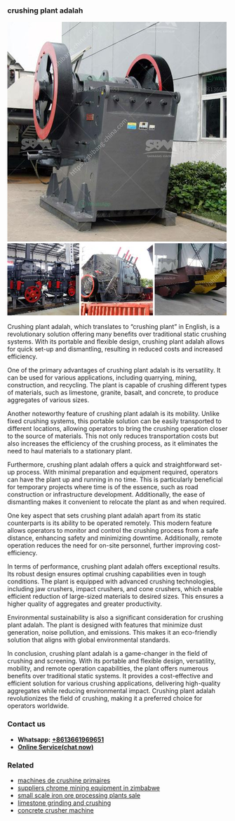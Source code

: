 <h3>crushing plant adalah</h3><img src='1708332760.jpg' alt=''><p>Crushing plant adalah, which translates to “crushing plant” in English, is a revolutionary solution offering many benefits over traditional static crushing systems. With its portable and flexible design, crushing plant adalah allows for quick set-up and dismantling, resulting in reduced costs and increased efficiency.</p><p>One of the primary advantages of crushing plant adalah is its versatility. It can be used for various applications, including quarrying, mining, construction, and recycling. The plant is capable of crushing different types of materials, such as limestone, granite, basalt, and concrete, to produce aggregates of various sizes.</p><p>Another noteworthy feature of crushing plant adalah is its mobility. Unlike fixed crushing systems, this portable solution can be easily transported to different locations, allowing operators to bring the crushing operation closer to the source of materials. This not only reduces transportation costs but also increases the efficiency of the crushing process, as it eliminates the need to haul materials to a stationary plant.</p><p>Furthermore, crushing plant adalah offers a quick and straightforward set-up process. With minimal preparation and equipment required, operators can have the plant up and running in no time. This is particularly beneficial for temporary projects where time is of the essence, such as road construction or infrastructure development. Additionally, the ease of dismantling makes it convenient to relocate the plant as and when required.</p><p>One key aspect that sets crushing plant adalah apart from its static counterparts is its ability to be operated remotely. This modern feature allows operators to monitor and control the crushing process from a safe distance, enhancing safety and minimizing downtime. Additionally, remote operation reduces the need for on-site personnel, further improving cost-efficiency.</p><p>In terms of performance, crushing plant adalah offers exceptional results. Its robust design ensures optimal crushing capabilities even in tough conditions. The plant is equipped with advanced crushing technologies, including jaw crushers, impact crushers, and cone crushers, which enable efficient reduction of large-sized materials to desired sizes. This ensures a higher quality of aggregates and greater productivity.</p><p>Environmental sustainability is also a significant consideration for crushing plant adalah. The plant is designed with features that minimize dust generation, noise pollution, and emissions. This makes it an eco-friendly solution that aligns with global environmental standards.</p><p>In conclusion, crushing plant adalah is a game-changer in the field of crushing and screening. With its portable and flexible design, versatility, mobility, and remote operation capabilities, the plant offers numerous benefits over traditional static systems. It provides a cost-effective and efficient solution for various crushing applications, delivering high-quality aggregates while reducing environmental impact. Crushing plant adalah revolutionizes the field of crushing, making it a preferred choice for operators worldwide.</p><h3>Contact us</h3><ul><li><strong>Whatsapp:&nbsp;<a href="https://wa.me/8613661969651">+8613661969651</a></strong></li><li><a href="https://swt.shibang-china.com/?git&amp;zhl&amp;crushing plant adalah"><strong>Online Service(chat now)</strong></a></li></ul><h3>Related</h3><ul><li><a href='machines de crushine primaires.md'>machines de crushine primaires</a></li><li><a href='suppliers chrome mining equipment in zimbabwe.md'>suppliers chrome mining equipment in zimbabwe</a></li><li><a href='small scale iron ore processing plants sale.md'>small scale iron ore processing plants sale</a></li><li><a href='limestone grinding and crushing.md'>limestone grinding and crushing</a></li><li><a href='concrete crusher machine.md'>concrete crusher machine</a></li></ul>